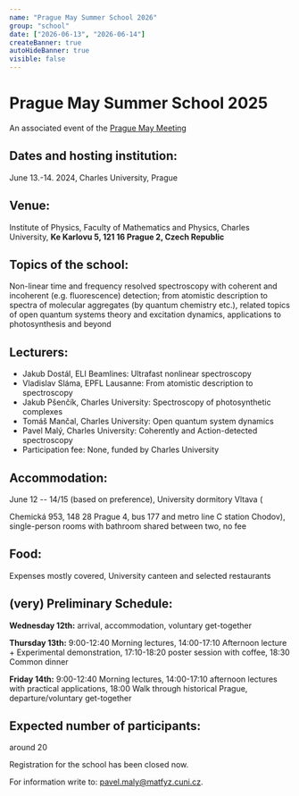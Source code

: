 ```yaml
---
name: "Prague May Summer School 2026"
group: "school"
date: ["2026-06-13", "2026-06-14"]
createBanner: true
autoHideBanner: true
visible: false
---
```


# Prague May Summer School 2025

An associated event of the [Prague May Meeting](/events/maymeeting/prague-maymeeting-2024)

## Dates and hosting institution: 

June 13.-14. 2024, Charles University, Prague

## Venue: 

Institute of Physics, Faculty of Mathematics and Physics, Charles University, **Ke Karlovu 5, 121 16 Prague 2, Czech Republic**

## Topics of the school: 

Non-linear time and frequency resolved spectroscopy with coherent and incoherent (e.g. fluorescence) detection; from atomistic description to spectra of molecular aggregates (by quantum chemistry etc.), related topics of open quantum systems theory and excitation dynamics, applications to photosynthesis and beyond

## Lecturers:

- Jakub Dostál, ELI Beamlines: Ultrafast nonlinear spectroscopy
- Vladislav Sláma, EPFL Lausanne: From atomistic description to spectroscopy
- Jakub Pšenčík, Charles University: Spectroscopy of photosynthetic complexes
- Tomáš Mančal, Charles University: Open quantum system dynamics
- Pavel Malý, Charles University: Coherently and Action-detected spectroscopy
- Participation fee: None, funded by Charles University

## Accommodation: 

June 12 -- 14/15 (based on preference), University dormitory Vltava (

Chemická 953, 148 28 Prague 4, bus 177 and metro line C station Chodov), single-person rooms with bathroom shared between two, no fee

## Food: 

Expenses mostly covered, University canteen and selected restaurants

## (very) Preliminary Schedule:

**Wednesday 12th:** arrival, accommodation, voluntary get-together

**Thursday 13th:** 9:00-12:40 Morning lectures, 14:00-17:10 Afternoon lecture + Experimental demonstration, 17:10-18:20 poster session with coffee, 18:30 Common dinner

**Friday 14th:** 9:00-12:40 Morning lectures, 14:00-17:10 afternoon lectures with practical applications, 18:00 Walk through historical Prague, departure/voluntary get-together

## Expected number of participants: 

around 20

Registration for the school has been closed now.

For information write to: [pavel.maly@matfyz.cuni.cz](mailto:pavel.maly@matfyz.cuni.cz).